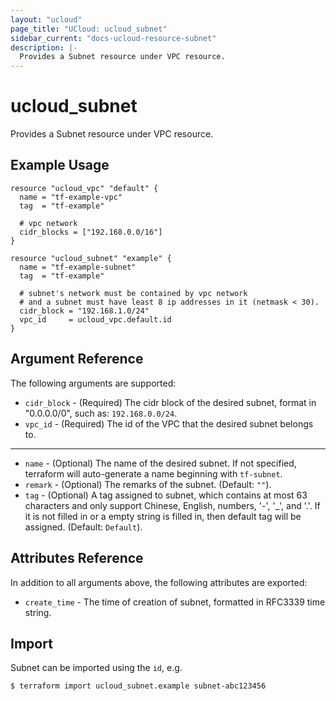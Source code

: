 ```yaml
---
layout: "ucloud"
page_title: "UCloud: ucloud_subnet"
sidebar_current: "docs-ucloud-resource-subnet"
description: |-
  Provides a Subnet resource under VPC resource.
---
```


# ucloud_subnet

Provides a Subnet resource under VPC resource.

## Example Usage

```hcl
resource "ucloud_vpc" "default" {
  name = "tf-example-vpc"
  tag  = "tf-example"

  # vpc network
  cidr_blocks = ["192.168.0.0/16"]
}

resource "ucloud_subnet" "example" {
  name = "tf-example-subnet"
  tag  = "tf-example"

  # subnet's network must be contained by vpc network
  # and a subnet must have least 8 ip addresses in it (netmask < 30).
  cidr_block = "192.168.1.0/24"
  vpc_id     = ucloud_vpc.default.id
}
```

## Argument Reference

The following arguments are supported:

* `cidr_block` - (Required) The cidr block of the desired subnet, format in "0.0.0.0/0", such as: `192.168.0.0/24`.
* `vpc_id` - (Required) The id of the VPC that the desired subnet belongs to.

- - -

* `name` - (Optional) The name of the desired subnet. If not specified, terraform will auto-generate a name beginning with `tf-subnet`.
* `remark` - (Optional) The remarks of the subnet. (Default: `""`).
* `tag` - (Optional) A tag assigned to subnet, which contains at most 63 characters and only support Chinese, English, numbers, '-', '_', and '.'. If it is not filled in or a empty string is filled in, then default tag will be assigned. (Default: `Default`).

## Attributes Reference

In addition to all arguments above, the following attributes are exported:

* `create_time` - The time of creation of subnet, formatted in RFC3339 time string.

## Import

Subnet can be imported using the `id`, e.g.

```
$ terraform import ucloud_subnet.example subnet-abc123456
```
